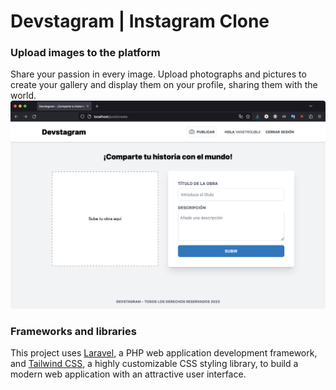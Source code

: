 # Devstagram | Instagram Clone

### Upload images to the platform
Share your passion in every image. Upload photographs and pictures to create your gallery and display them on your profile, sharing them with the world.
![Upload images to the platform](img/Upload%20images.png)

### Frameworks and libraries
This project uses [Laravel](https://laravel.com), a PHP web application development framework, and [Tailwind CSS](https://tailwindcss.com), a highly customizable CSS styling library, to build a modern web application with an attractive user interface.
